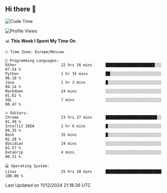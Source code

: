 ## Hi there 👋
<!--START_SECTION:waka-->
![Code Time](http://img.shields.io/badge/Code%20Time-4%2C576%20hrs%2036%20mins-blue)

![Profile Views](http://img.shields.io/badge/Profile%20Views-125-blue)

📊 **This Week I Spent My Time On** 

```text
🕑︎ Time Zone: Europe/Moscow

💬 Programming Languages: 
Other                    22 hrs 26 mins      ██████████████████████░░░   87.54 % 
Python                   1 hr 35 mins        ██░░░░░░░░░░░░░░░░░░░░░░░   06.18 % 
Java                     1 hr 3 mins         █░░░░░░░░░░░░░░░░░░░░░░░░   04.14 % 
Markdown                 24 mins             ░░░░░░░░░░░░░░░░░░░░░░░░░   01.62 % 
SQL                      7 mins              ░░░░░░░░░░░░░░░░░░░░░░░░░   00.47 % 

🔥 Editors: 
Chrome                   23 hrs 27 mins      ███████████████████████░░   91.49 % 
IntelliJ IDEA            1 hr 6 mins         █░░░░░░░░░░░░░░░░░░░░░░░░   04.35 % 
Bash                     35 mins             █░░░░░░░░░░░░░░░░░░░░░░░░   02.28 % 
Obsidian                 24 mins             ░░░░░░░░░░░░░░░░░░░░░░░░░   01.57 % 
DataGrip                 4 mins              ░░░░░░░░░░░░░░░░░░░░░░░░░   00.31 % 

💻 Operating System: 
Linux                    25 hrs 38 mins      █████████████████████████   100.00 % 
```


 Last Updated on 11/12/2024 21:18:36 UTC
<!--END_SECTION:waka-->
<!--
**w3ll1ngt/w3ll1ngt** is a ✨ _special_ ✨ repository because its `README.md` (this file) appears on your GitHub profile.

Here are some ideas to get you started:

- 🔭 I’m currently working on ...
- 🌱 I’m currently learning ...
- 👯 I’m looking to collaborate on ...
- 🤔 I’m looking for help with ...
- 💬 Ask me about ...
- 📫 How to reach me: ...
- 😄 Pronouns: ...
- ⚡ Fun fact: ...
-->
